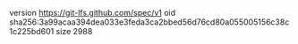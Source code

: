version https://git-lfs.github.com/spec/v1
oid sha256:3a99acaa394dea033e3feda3ca2bbed56d76cd80a055005156c38c1c225bd601
size 2988
